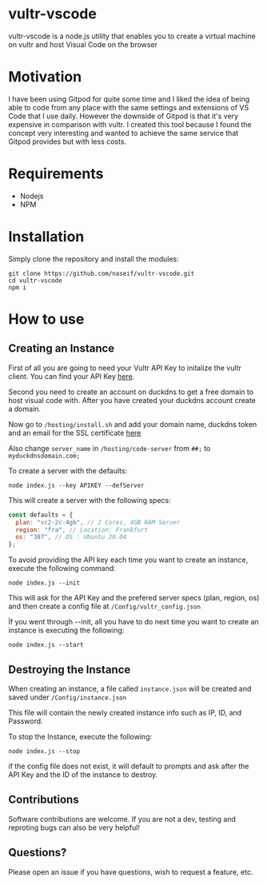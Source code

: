 # vultr-vscode

vultr-vscode is a node.js utility that enables you to create a virtual machine on vultr and host Visual Code on the browser

# Motivation

I have been using Gitpod for quite some time and I liked the idea of being able to code from any place with the same settings and extensions of VS Code that I use daily. However the downside of Gitpod is that it's very expensive in comparison with vultr. I created this tool because I found the concept very interesting and wanted to achieve the same service that Gitpod provides but with less costs.


# Requirements

- Nodejs
- NPM

# Installation

Simply clone the repository and install the modules: 

```
git clone https://github.com/naseif/vultr-vscode.git
cd vultr-vscode
npm i
```

# How to use

## Creating an Instance
First of all you are going to need your Vultr API Key to initalize the vultr client. You can find your API Key [here](https://my.vultr.com/settings/#settingsapi).

Second you need to create an account on duckdns to get a free domain to host visual code with. After you have created your duckdns account create a domain.

Now go to `/hosting/install.sh` and add your domain name, duckdns token and an email for the SSL certificate [here](https://github.com/naseif/vultr-vscode/blob/3bbfb2bbad873c4d01cb905c56a372d22f3329f8/hosting/install.sh#L10) 

Also change `server_name` in `/hosting/code-server` from `##;` to `myduckdnsdomain.com;`


To create a server with the defaults:

```
node index.js --key APIKEY --defServer
```

This will create a server with the following specs: 
```js
const defaults = {
  plan: "vc2-2c-4gb", // 2 Cores, 4GB RAM Server
  region: "fra", // Location: Frankfurt
  os: "387", // OS : Ubuntu 20.04
};
```
To avoid providing the API key each time you want to create an instance, execute the following command:

```
node index.js --init
```
This will ask for the API Key and the prefered server specs (plan, region, os) and then create a config file at `/Config/vultr_config.json`

Ìf you went through --init, all you have to do next time you want to create an instance is executing the following:

```
node index.js --start
```

## Destroying the Instance

When creating an instance, a file called `instance.json` will be created and saved under `/Config/instance.json`

This file will contain the newly created instance info such as IP, ID, and Password.

To stop the Instance, execute the following:

```
node index.js --stop
```

if the config file does not exist, it will default to prompts and ask after the API Key and the ID of the instance to destroy.

## Contributions

Software contributions are welcome. If you are not a dev, testing and reproting bugs can also be very helpful!

## Questions?

Please open an issue if you have questions, wish to request a feature, etc.

